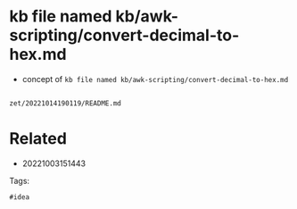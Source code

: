 # kb file named kb/awk-scripting/convert-decimal-to-hex.md

- concept of `kb file named kb/awk-scripting/convert-decimal-to-hex.md`

```
```

` zet/20221014190119/README.md `

# Related

- 20221003151443

Tags:

    #idea
